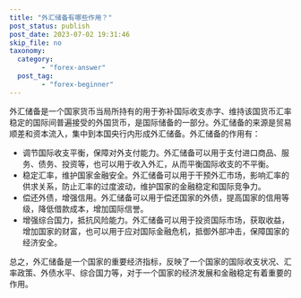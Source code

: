 ```yaml
---
title: "外汇储备有哪些作用？"
post_status: publish
post_date: 2023-07-02 19:31:46
skip_file: no
taxonomy:
  category:
        - "forex-answer"
  post_tag:
        - "forex-beginner"
---
```


外汇储备是一个国家货币当局所持有的用于弥补国际收支赤字、维持该国货币汇率稳定的国际间普遍接受的外国货币，是国际储备的一部分。外汇储备的来源是贸易顺差和资本流入，集中到本国央行内形成外汇储备。外汇储备的作用有：

- 调节国际收支平衡，保障对外支付能力。外汇储备可以用于支付进口商品、服务、债务、投资等，也可以用于收入外汇，从而平衡国际收支的不平衡。
- 稳定汇率，维护国家金融安全。外汇储备可以用于干预外汇市场，影响汇率的供求关系，防止汇率的过度波动，维护国家的金融稳定和国际竞争力。
- 偿还外债，增强信用。外汇储备可以用于偿还国家的外债，提高国家的信用等级，降低借款成本，增加国际信誉。
- 增强综合国力，抵抗风险能力。外汇储备可以用于投资国际市场，获取收益，增加国家的财富，也可以用于应对国际金融危机，抵御外部冲击，保障国家的经济安全。

总之，外汇储备是一个国家的重要经济指标，反映了一个国家的国际收支状况、汇率政策、外债水平、综合国力等，对于一个国家的经济发展和金融稳定有着重要的作用。
